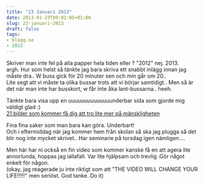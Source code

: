```yaml
---
title: "23 Januari 2013"
date: 2013-01-23T09:02:05+01:00
slug: 23-januari-2013
draft: false
tags:
- blogg.se
- 2013
---
```

Skriver man inte fel på alla papper hela tiden eller ? "2012" nej. 2013.  
argh. Hur som helst så tänkte jag bara skriva ett snabbt inlägg innan jag måste dra.. W buss gick för 20 minuter sen och min går om 20..  
Lite segt att vi måste ta olika bussar trots att vi börjar samtidigt.. Men så är det när man inte har busskort, w får inte åka lant-bussarna.. heeh.  
  
Tänkte bara visa upp en uuuuuuuuuuuuuunderbar sida som gjorde mig väldigt glad :)  
[21 bilder som kommer få dig att tro lite mer på mänskligheten](http://www.buzzfeed.com/expresident/pictures-that-will-restore-your-faith-in-humanity?fb_action_ids=10151242250382106&fb_action_types=og.likes&fb_source=aggregation&fb_aggregation_id=288381481237582)

Fina fina saker som man bara kan göra. Underbart!  
Och i eftermiddag när jag kommer hem från skolan så ska jag plugga så det blir nog inte mycket skrivet.. Har seminarie på torsdag igen nämligen....  
  
Men här har ni också en fin video som kommer kanske få en att agera lite annorlunda, hoppas jag iallafall. Var lite hjälpsam och trevlig .Gör något enkelt för någon.  
(okay, jag reagerade ju inte riktigt som att "THE VIDEO WILL CHANGE YOUR LIFE!!!!!" men seriöst. God tanke. Do it)